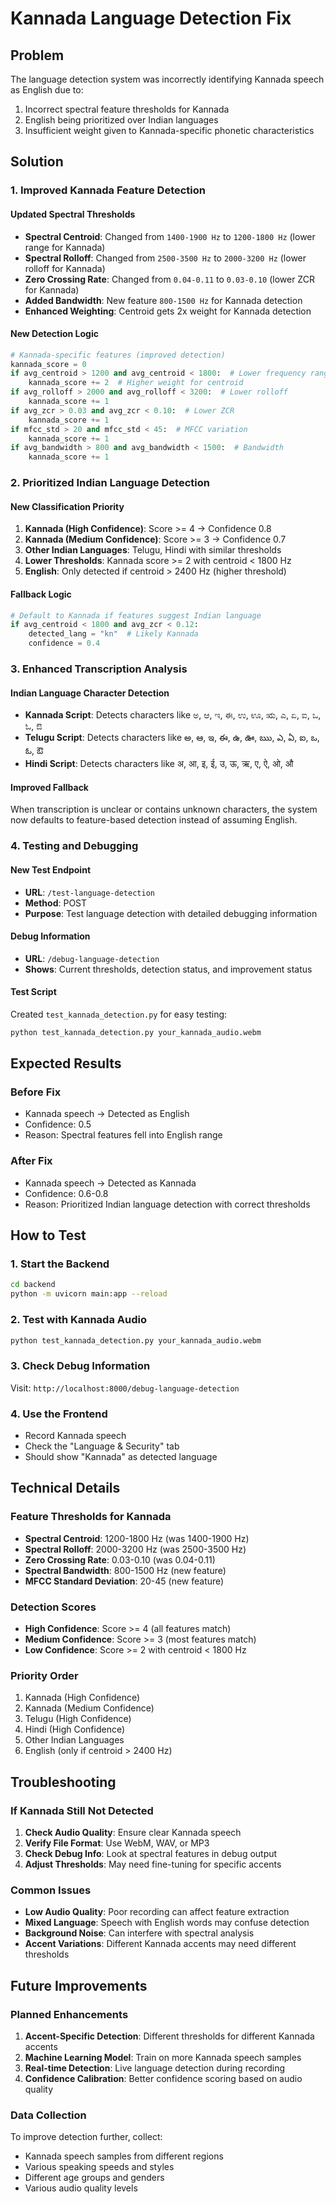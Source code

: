 # Kannada Language Detection Fix

## Problem
The language detection system was incorrectly identifying Kannada speech as English due to:
1. Incorrect spectral feature thresholds for Kannada
2. English being prioritized over Indian languages
3. Insufficient weight given to Kannada-specific phonetic characteristics

## Solution

### 1. Improved Kannada Feature Detection

#### Updated Spectral Thresholds
- **Spectral Centroid**: Changed from `1400-1900 Hz` to `1200-1800 Hz` (lower range for Kannada)
- **Spectral Rolloff**: Changed from `2500-3500 Hz` to `2000-3200 Hz` (lower rolloff for Kannada)
- **Zero Crossing Rate**: Changed from `0.04-0.11` to `0.03-0.10` (lower ZCR for Kannada)
- **Added Bandwidth**: New feature `800-1500 Hz` for Kannada detection
- **Enhanced Weighting**: Centroid gets 2x weight for Kannada detection

#### New Detection Logic
```python
# Kannada-specific features (improved detection)
kannada_score = 0
if avg_centroid > 1200 and avg_centroid < 1800:  # Lower frequency range
    kannada_score += 2  # Higher weight for centroid
if avg_rolloff > 2000 and avg_rolloff < 3200:  # Lower rolloff
    kannada_score += 1
if avg_zcr > 0.03 and avg_zcr < 0.10:  # Lower ZCR
    kannada_score += 1
if mfcc_std > 20 and mfcc_std < 45:  # MFCC variation
    kannada_score += 1
if avg_bandwidth > 800 and avg_bandwidth < 1500:  # Bandwidth
    kannada_score += 1
```

### 2. Prioritized Indian Language Detection

#### New Classification Priority
1. **Kannada (High Confidence)**: Score >= 4 → Confidence 0.8
2. **Kannada (Medium Confidence)**: Score >= 3 → Confidence 0.7
3. **Other Indian Languages**: Telugu, Hindi with similar thresholds
4. **Lower Thresholds**: Kannada score >= 2 with centroid < 1800 Hz
5. **English**: Only detected if centroid > 2400 Hz (higher threshold)

#### Fallback Logic
```python
# Default to Kannada if features suggest Indian language
if avg_centroid < 1800 and avg_zcr < 0.12:
    detected_lang = "kn"  # Likely Kannada
    confidence = 0.4
```

### 3. Enhanced Transcription Analysis

#### Indian Language Character Detection
- **Kannada Script**: Detects characters like ಅ, ಆ, ಇ, ಈ, ಉ, ಊ, ಋ, ಎ, ಏ, ಐ, ಒ, ಓ, ಔ
- **Telugu Script**: Detects characters like అ, ఆ, ఇ, ఈ, ఉ, ఊ, ఋ, ఎ, ఏ, ఐ, ఒ, ఓ, ఔ
- **Hindi Script**: Detects characters like अ, आ, इ, ई, उ, ऊ, ऋ, ए, ऐ, ओ, औ

#### Improved Fallback
When transcription is unclear or contains unknown characters, the system now defaults to feature-based detection instead of assuming English.

### 4. Testing and Debugging

#### New Test Endpoint
- **URL**: `/test-language-detection`
- **Method**: POST
- **Purpose**: Test language detection with detailed debugging information

#### Debug Information
- **URL**: `/debug-language-detection`
- **Shows**: Current thresholds, detection status, and improvement status

#### Test Script
Created `test_kannada_detection.py` for easy testing:
```bash
python test_kannada_detection.py your_kannada_audio.webm
```

## Expected Results

### Before Fix
- Kannada speech → Detected as English
- Confidence: 0.5
- Reason: Spectral features fell into English range

### After Fix
- Kannada speech → Detected as Kannada
- Confidence: 0.6-0.8
- Reason: Prioritized Indian language detection with correct thresholds

## How to Test

### 1. Start the Backend
```bash
cd backend
python -m uvicorn main:app --reload
```

### 2. Test with Kannada Audio
```bash
python test_kannada_detection.py your_kannada_audio.webm
```

### 3. Check Debug Information
Visit: `http://localhost:8000/debug-language-detection`

### 4. Use the Frontend
- Record Kannada speech
- Check the "Language & Security" tab
- Should show "Kannada" as detected language

## Technical Details

### Feature Thresholds for Kannada
- **Spectral Centroid**: 1200-1800 Hz (was 1400-1900 Hz)
- **Spectral Rolloff**: 2000-3200 Hz (was 2500-3500 Hz)
- **Zero Crossing Rate**: 0.03-0.10 (was 0.04-0.11)
- **Spectral Bandwidth**: 800-1500 Hz (new feature)
- **MFCC Standard Deviation**: 20-45 (new feature)

### Detection Scores
- **High Confidence**: Score >= 4 (all features match)
- **Medium Confidence**: Score >= 3 (most features match)
- **Low Confidence**: Score >= 2 with centroid < 1800 Hz

### Priority Order
1. Kannada (High Confidence)
2. Kannada (Medium Confidence)
3. Telugu (High Confidence)
4. Hindi (High Confidence)
5. Other Indian Languages
6. English (only if centroid > 2400 Hz)

## Troubleshooting

### If Kannada Still Not Detected
1. **Check Audio Quality**: Ensure clear Kannada speech
2. **Verify File Format**: Use WebM, WAV, or MP3
3. **Check Debug Info**: Look at spectral features in debug output
4. **Adjust Thresholds**: May need fine-tuning for specific accents

### Common Issues
- **Low Audio Quality**: Poor recording can affect feature extraction
- **Mixed Language**: Speech with English words may confuse detection
- **Background Noise**: Can interfere with spectral analysis
- **Accent Variations**: Different Kannada accents may need different thresholds

## Future Improvements

### Planned Enhancements
1. **Accent-Specific Detection**: Different thresholds for different Kannada accents
2. **Machine Learning Model**: Train on more Kannada speech samples
3. **Real-time Detection**: Live language detection during recording
4. **Confidence Calibration**: Better confidence scoring based on audio quality

### Data Collection
To improve detection further, collect:
- Kannada speech samples from different regions
- Various speaking speeds and styles
- Different age groups and genders
- Various audio quality levels 